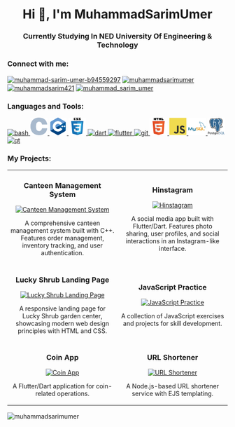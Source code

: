 <h1 align="center">Hi 👋, I'm MuhammadSarimUmer</h1>
<h3 align="center">Currently Studying In NED University Of Engineering & Technology</h3>

<h3 align="left">Connect with me:</h3>
<p align="left">
<a href="https://linkedin.com/in/muhammad-sarim-umer-b94559297" target="blank"><img align="center" src="https://raw.githubusercontent.com/rahuldkjain/github-profile-readme-generator/master/src/images/icons/Social/linked-in-alt.svg" alt="muhammad-sarim-umer-b94559297" height="30" width="40" /></a>
<a href="https://instagram.com/muhammadsarimumer" target="blank"><img align="center" src="https://raw.githubusercontent.com/rahuldkjain/github-profile-readme-generator/master/src/images/icons/Social/instagram.svg" alt="muhammadsarimumer" height="30" width="40" /></a>
<a href="https://www.hackerrank.com/muhammadsarim421" target="blank"><img align="center" src="https://raw.githubusercontent.com/rahuldkjain/github-profile-readme-generator/master/src/images/icons/Social/hackerrank.svg" alt="muhammadsarim421" height="30" width="40" /></a>
<a href="https://www.leetcode.com/muhammad_sarim_umer" target="blank"><img align="center" src="https://raw.githubusercontent.com/rahuldkjain/github-profile-readme-generator/master/src/images/icons/Social/leet-code.svg" alt="muhammad_sarim_umer" height="30" width="40" /></a>
</p>

<h3 align="left">Languages and Tools:</h3>
<p align="left"> <a href="https://www.gnu.org/software/bash/" target="_blank" rel="noreferrer"> <img src="https://www.vectorlogo.zone/logos/gnu_bash/gnu_bash-icon.svg" alt="bash" width="40" height="40"/> </a> <a href="https://www.cprogramming.com/" target="_blank" rel="noreferrer"> <img src="https://raw.githubusercontent.com/devicons/devicon/master/icons/c/c-original.svg" alt="c" width="40" height="40"/> </a> <a href="https://www.w3schools.com/cpp/" target="_blank" rel="noreferrer"> <img src="https://raw.githubusercontent.com/devicons/devicon/master/icons/cplusplus/cplusplus-original.svg" alt="cplusplus" width="40" height="40"/> </a> <a href="https://www.w3schools.com/css/" target="_blank" rel="noreferrer"> <img src="https://raw.githubusercontent.com/devicons/devicon/master/icons/css3/css3-original-wordmark.svg" alt="css3" width="40" height="40"/> </a> <a href="https://dart.dev" target="_blank" rel="noreferrer"> <img src="https://www.vectorlogo.zone/logos/dartlang/dartlang-icon.svg" alt="dart" width="40" height="40"/> </a> <a href="https://flutter.dev" target="_blank" rel="noreferrer"> <img src="https://www.vectorlogo.zone/logos/flutterio/flutterio-icon.svg" alt="flutter" width="40" height="40"/> </a> <a href="https://git-scm.com/" target="_blank" rel="noreferrer"> <img src="https://www.vectorlogo.zone/logos/git-scm/git-scm-icon.svg" alt="git" width="40" height="40"/> </a> <a href="https://www.w3.org/html/" target="_blank" rel="noreferrer"> <img src="https://raw.githubusercontent.com/devicons/devicon/master/icons/html5/html5-original-wordmark.svg" alt="html5" width="40" height="40"/> </a> <a href="https://developer.mozilla.org/en-US/docs/Web/JavaScript" target="_blank" rel="noreferrer"> <img src="https://raw.githubusercontent.com/devicons/devicon/master/icons/javascript/javascript-original.svg" alt="javascript" width="40" height="40"/> </a> <a href="https://www.mysql.com/" target="_blank" rel="noreferrer"> <img src="https://raw.githubusercontent.com/devicons/devicon/master/icons/mysql/mysql-original-wordmark.svg" alt="mysql" width="40" height="40"/> </a> <a href="https://www.postgresql.org" target="_blank" rel="noreferrer"> <img src="https://raw.githubusercontent.com/devicons/devicon/master/icons/postgresql/postgresql-original-wordmark.svg" alt="postgresql" width="40" height="40"/> </a> <a href="https://www.qt.io/" target="_blank" rel="noreferrer"> <img src="https://upload.wikimedia.org/wikipedia/commons/0/0b/Qt_logo_2016.svg" alt="qt" width="40" height="40"/> </a> </p>

<h3 align="left">My Projects:</h3>

<div align="center">
<table>
<tr>
<td width="50%">

<h3 align="center">Canteen Management System</h3>
<div align="center">  
<a href="https://github.com/mesum-abbas/Canteen_Managment_System" target="_blank">
<img src="https://github-readme-stats.vercel.app/api/pin/?username=mesum-abbas&repo=Canteen_Managment_System&theme=dark" alt="Canteen Management System" />
</a>
</div>
<p align="center">A comprehensive canteen management system built with C++. Features order management, inventory tracking, and user authentication.</p>
</td>

<td width="50%">
<h3 align="center">Hinstagram</h3>
<div align="center">
<a href="https://github.com/MuhammadSarimUmer/Hinstagram" target="_blank">
<img src="https://github-readme-stats.vercel.app/api/pin/?username=MuhammadSarimUmer&repo=Hinstagram&theme=dark" alt="Hinstagram" />
</a>
</div>
<p align="center">A social media app built with Flutter/Dart. Features photo sharing, user profiles, and social interactions in an Instagram-like interface.</p>
</td>
</tr>

<tr>
<td width="50%">
<h3 align="center">Lucky Shrub Landing Page</h3>
<div align="center">
<a href="https://github.com/MuhammadSarimUmer/Landing-Page-Lucky_Shrub-HTML-CSS" target="_blank">
<img src="https://github-readme-stats.vercel.app/api/pin/?username=MuhammadSarimUmer&repo=Landing-Page-Lucky_Shrub-HTML-CSS&theme=dark" alt="Lucky Shrub Landing Page" />
</a>
</div>
<p align="center">A responsive landing page for Lucky Shrub garden center, showcasing modern web design principles with HTML and CSS.</p>
</td>

<td width="50%">
<h3 align="center">JavaScript Practice</h3>
<div align="center">
<a href="https://github.com/MuhammadSarimUmer/JS_PRACTICE" target="_blank">
<img src="https://github-readme-stats.vercel.app/api/pin/?username=MuhammadSarimUmer&repo=JS_PRACTICE&theme=dark" alt="JavaScript Practice" />
</a>
</div>
<p align="center">A collection of JavaScript exercises and projects for skill development.</p>
</td>
</tr>

<tr>
<td width="50%">
<h3 align="center">Coin App</h3>
<div align="center">
<a href="https://github.com/MuhammadSarimUmer/coin_app" target="_blank">
<img src="https://github-readme-stats.vercel.app/api/pin/?username=MuhammadSarimUmer&repo=coin_app&theme=dark" alt="Coin App" />
</a>
</div>
<p align="center">A Flutter/Dart application for coin-related operations. </p>
</td>

<td width="50%">
<h3 align="center">URL Shortener</h3>
<div align="center">
<a href="https://github.com/MuhammadSarimUmer/URL_SHORTENER_NODEJS" target="_blank">
<img src="https://github-readme-stats.vercel.app/api/pin/?username=MuhammadSarimUmer&repo=URL_SHORTENER_NODEJS&theme=dark" alt="URL Shortener" />
</a>
</div>
<p align="center">A Node.js-based URL shortener service with EJS templating.</p>
</td>
</tr>
</table>
</div>

<p><img align="center" src="https://github-readme-stats.vercel.app/api/top-langs?username=muhammadsarimumer&show_icons=true&theme=dark&locale=en&layout=compact" alt="muhammadsarimumer" /></p>
